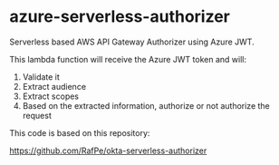 # azure-serverless-authorizer
Serverless based AWS API Gateway Authorizer using Azure JWT.

This lambda function will receive the Azure JWT token and will:

1. Validate it
2. Extract audience
3. Extract scopes
4. Based on the extracted information, authorize or not authorize the request

This code is based on this repository:

https://github.com/RafPe/okta-serverless-authorizer

